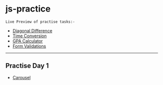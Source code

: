 # js-practice
    Live Preview of practise tasks:-
- [Diagonal Difference](https://shahbazhassan42000.github.io/matrixcalculator/)<br>
- [Time Conversion](https://shahbazhassan42000.github.io/timeconvertor/)<br>
- [GPA Calculator](https://shahbazhassan42000.github.io/gpacalculator/)<br>
- [Form Validations](https://shahbazhassan42000.github.io/form-validation/)<br>
<hr>

## Practise Day 1
- [Carousel](https://shahbazhassan42000.github.io/carousel/)